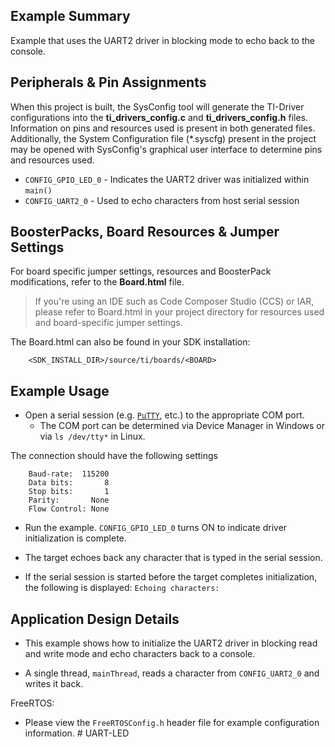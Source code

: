 ## Example Summary

Example that uses the UART2 driver in blocking mode to echo back to the console.

## Peripherals & Pin Assignments

When this project is built, the SysConfig tool will generate the TI-Driver
configurations into the __ti_drivers_config.c__ and __ti_drivers_config.h__
files. Information on pins and resources used is present in both generated
files. Additionally, the System Configuration file (\*.syscfg) present in the
project may be opened with SysConfig's graphical user interface to determine
pins and resources used.

* `CONFIG_GPIO_LED_0` - Indicates the UART2 driver was initialized within `main()`
* `CONFIG_UART2_0` - Used to echo characters from host serial session

## BoosterPacks, Board Resources & Jumper Settings

For board specific jumper settings, resources and BoosterPack modifications,
refer to the __Board.html__ file.

> If you're using an IDE such as Code Composer Studio (CCS) or IAR, please
refer to Board.html in your project directory for resources used and
board-specific jumper settings.

The Board.html can also be found in your SDK installation:

        <SDK_INSTALL_DIR>/source/ti/boards/<BOARD>


## Example Usage

* Open a serial session (e.g. [`PuTTY`](http://www.putty.org/ "PuTTY's
Homepage"), etc.) to the appropriate COM port.
    * The COM port can be determined via Device Manager in Windows or via
`ls /dev/tty*` in Linux.

The connection should have the following settings
```
    Baud-rate:  115200
    Data bits:       8
    Stop bits:       1
    Parity:       None
    Flow Control: None
```

* Run the example. `CONFIG_GPIO_LED_0` turns ON to indicate driver
initialization is complete.

* The target echoes back any character that is typed in the serial session.

* If the serial session is started before the target completes initialization,
the following is displayed:
`Echoing characters:`

## Application Design Details

* This example shows how to initialize the UART2 driver in blocking read
and write mode and echo characters back to a console.

* A single thread, `mainThread`, reads a character from `CONFIG_UART2_0` and writes it
back.

FreeRTOS:

* Please view the `FreeRTOSConfig.h` header file for example configuration
information.
#   U A R T - L E D  
 